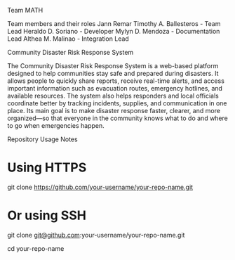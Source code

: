 Team MATH

Team members and their roles
Jann Remar Timothy A. Ballesteros - Team Lead
Heraldo D. Soriano - Developer 
Mylyn D. Mendoza - Documentation Lead
Althea M. Malinao - Integration Lead 

Community Disaster Risk Response System

The Community Disaster Risk Response System is a web-based platform designed to help communities stay safe and prepared during disasters. It allows people to quickly share reports, receive real-time alerts, and access important information such as evacuation routes, emergency hotlines, and available resources. The system also helps responders and local officials coordinate better by tracking incidents, supplies, and communication in one place. Its main goal is to make disaster response faster, clearer, and more organized—so that everyone in the community knows what to do and where to go when emergencies happen.

Repository Usage Notes
# Using HTTPS
git clone https://github.com/your-username/your-repo-name.git

# Or using SSH
git clone git@github.com:your-username/your-repo-name.git

cd your-repo-name
